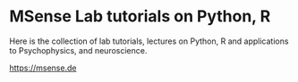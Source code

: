 # MSense Lab tutorials on Python, R
Here is the collection of lab tutorials, lectures on Python, R and applications to Psychophysics, and neuroscience. 



https://msense.de
